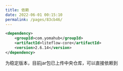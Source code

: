 ```yaml
---
title: 依赖
date: 2022-06-01 00:15:10
permalink: /pages/83cb46/
---
```


```xml
<dependency>
	<groupId>com.yomahub</groupId>
    <artifactId>liteflow-core</artifactId>
	<version>2.6.14</version>
</dependency>
```
为稳定版本，目前jar包已上传中央仓库，可以直接依赖到